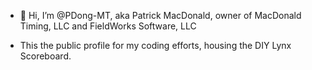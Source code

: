 - 👋 Hi, I’m @PDong-MT, aka Patrick MacDonald, owner of MacDonald Timing, LLC and FieldWorks Software, LLC

- This the public profile for my coding efforts, housing the DIY Lynx Scoreboard. 

